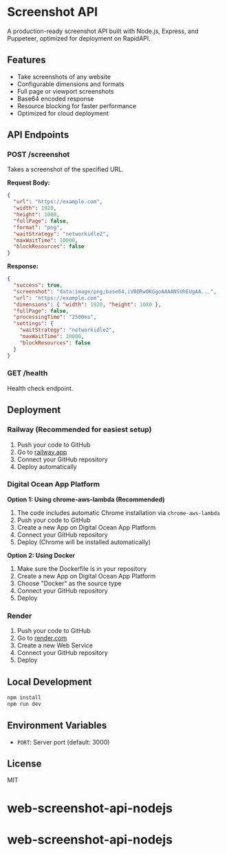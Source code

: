 # Screenshot API

A production-ready screenshot API built with Node.js, Express, and Puppeteer, optimized for deployment on RapidAPI.

## Features

- Take screenshots of any website
- Configurable dimensions and formats
- Full page or viewport screenshots
- Base64 encoded response
- Resource blocking for faster performance
- Optimized for cloud deployment

## API Endpoints

### POST /screenshot

Takes a screenshot of the specified URL.

**Request Body:**
```json
{
  "url": "https://example.com",
  "width": 1920,
  "height": 1080,
  "fullPage": false,
  "format": "png",
  "waitStrategy": "networkidle2",
  "maxWaitTime": 10000,
  "blockResources": false
}
```

**Response:**
```json
{
  "success": true,
  "screenshot": "data:image/png;base64,iVBORw0KGgoAAAANSUhEUgAA...",
  "url": "https://example.com",
  "dimensions": { "width": 1920, "height": 1080 },
  "fullPage": false,
  "processingTime": "2500ms",
  "settings": {
    "waitStrategy": "networkidle2",
    "maxWaitTime": 10000,
    "blockResources": false
  }
}
```

### GET /health

Health check endpoint.

## Deployment

### Railway (Recommended for easiest setup)

1. Push your code to GitHub
2. Go to [railway.app](https://railway.app)
3. Connect your GitHub repository
4. Deploy automatically

### Digital Ocean App Platform

**Option 1: Using chrome-aws-lambda (Recommended)**
1. The code includes automatic Chrome installation via `chrome-aws-lambda`
2. Push your code to GitHub
3. Create a new App on Digital Ocean App Platform
4. Connect your GitHub repository
5. Deploy (Chrome will be installed automatically)

**Option 2: Using Docker**
1. Make sure the Dockerfile is in your repository
2. Create a new App on Digital Ocean App Platform
3. Choose "Docker" as the source type
4. Connect your GitHub repository
5. Deploy

### Render

1. Push your code to GitHub
2. Go to [render.com](https://render.com)
3. Create a new Web Service
4. Connect your GitHub repository
5. Deploy

## Local Development

```bash
npm install
npm run dev
```

## Environment Variables

- `PORT`: Server port (default: 3000)

## License

MIT
# web-screenshot-api-nodejs
# web-screenshot-api-nodejs
